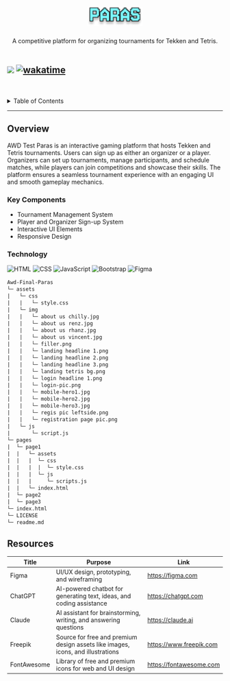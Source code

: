 <a name="readme-top">

<br/>

<br />
<div align="center">
  <a href="https://github.com/FEU-TECH-Advance-Web-Design-Ramirez/AWD-Finals-Paras">
  <!-- TODO: If you want to add logo or banner you can add it here -->
    <img src="./assets/img/logo.png" alt="PARAS logo" width="130" >
  </a>

  <h3 align="center"></h3>
</div>
<!-- TODO: Make a short description -->
<div align="center">
  A competitive platform for organizing tournaments for Tekken and Tetris.
</div>

<br />


![](https://github.com/FEU-TECH-Advance-Web-Design-Ramirez/AWD-Finals-Paras)
[![wakatime](https://wakatime.com/badge/user/018dd99a-4985-4f98-8216-6ca6fe2ce0f8/project/63501637-9a31-42f0-960d-4d0ab47977f8.svg)](https://wakatime.com/badge/user/018dd99a-4985-4f98-8216-6ca6fe2ce0f8/project/63501637-9a31-42f0-960d-4d0ab47977f8)
---

<br />
<br />

<!-- TODO: If you want to add more layers for your readme -->
<details>
  <summary>Table of Contents</summary>
  <ol>
    <li>
      <a href="#overview">Overview</a>
      <ol>
        <li>
          <a href="#key-components">Key Components</a>
        </li>
        <li>
          <a href="#technology">Technology</a>
        </li>
      </ol>
    </li>
    <li>
      <a href="#rule,-practices-and-principles">Rules, Practices and Principles</a>
    </li>
    <li>
      <a href="#resources">Resources</a>
    </li>
  </ol>
</details>

---

## Overview
AWD Test Paras is an interactive gaming platform that hosts Tekken and Tetris tournaments. Users can sign up as either an organizer or a player. Organizers can set up tournaments, manage participants, and schedule matches, while players can join competitions and showcase their skills. The platform ensures a seamless tournament experience with an engaging UI and smooth gameplay mechanics.


### Key Components
- Tournament Management System
- Player and Organizer Sign-up System
- Interactive UI Elements
- Responsive Design


### Technology
<!-- TODO: List of Technology Used -->
![HTML](https://img.shields.io/badge/HTML-E34F26?style=for-the-badge&logo=html5&logoColor=white)
![CSS](https://img.shields.io/badge/CSS-1572B6?style=for-the-badge&logo=css3&logoColor=white)
![JavaScript](https://img.shields.io/badge/JavaScript-F7DF1E?style=for-the-badge&logo=javascript&logoColor=white)
![Bootstrap](https://img.shields.io/badge/Bootstrap-563D7C?style=for-the-badge&logo=bootstrap&logoColor=white)
![Figma](https://img.shields.io/badge/Figma-F24E1E?style=for-the-badge&logo=figma&logoColor=white)


```
Awd-Final-Paras
└─ assets
|   └─ css
|   |   └─ style.css
|   └─ img
|   |   └─ about us chilly.jpg
|   |   └─ about us renz.jpg
|   |   └─ about us rhanz.jpg
|   |   └─ about us vincent.jpg
|   |   └─ filler.png
|   |   └─ landing headline 1.png
|   |   └─ landing headline 2.png
|   |   └─ landing headline 3.png
|   |   └─ landing tetris bg.png
|   |   └─ login headline 1.png
|   |   └─ login-pic.png
|   |   └─ mobile-hero1.jpg
|   |   └─ mobile-hero2.jpg
|   |   └─ mobile-hero3.jpg
|   |   └─ regis pic leftside.png
|   |   └─ registration page pic.png
|   └─ js
|       └─ script.js
└─ pages
|  └─ page1
|  |   └─ assets
|  |   |  └─ css
|  |   |  |  └─ style.css
|  |   |  └─ js
|  |   |     └─ scripts.js
|  |   └─ index.html
|  └─ page2
|  └─ page3
└─ index.html
└─ LICENSE
└─ readme.md
```

## Resources


| Title | Purpose | Link |
|-|-|-|
| Figma |UI/UX design, prototyping, and wireframing| https://figma.com |
| ChatGPT |AI-powered chatbot for generating text, ideas, and coding assistance  | https://chatgpt.com |
| Claude | AI assistant for brainstorming, writing, and answering questions | https://claude.ai |
| Freepik | Source for free and premium design assets like images, icons, and illustrations | https://www.freepik.com |
| FontAwesome|  Library of free and premium icons for web and UI design| https://fontawesome.com   |

